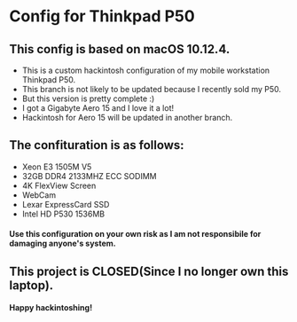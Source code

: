 # Config for Thinkpad P50
## This config is based on macOS 10.12.4.

* This is a custom hackintosh configuration of my mobile workstation Thinkpad P50.
* This branch is not likely to be updated because I recently sold my P50.
* But this version is pretty complete :) 
* I got a Gigabyte Aero 15 and I love it a lot!
* Hackintosh for Aero 15 will be updated in another branch.

## The confituration is as follows:
* Xeon E3 1505M V5
* 32GB DDR4 2133MHZ ECC SODIMM
* 4K FlexView Screen
* WebCam
* Lexar ExpressCard SSD
* Intel HD P530 1536MB
  
#### Use this configuration on your own risk as I am not responsibile for damaging anyone's system.

## This project is CLOSED(Since I no longer own this laptop).

#### Happy hackintoshing!
